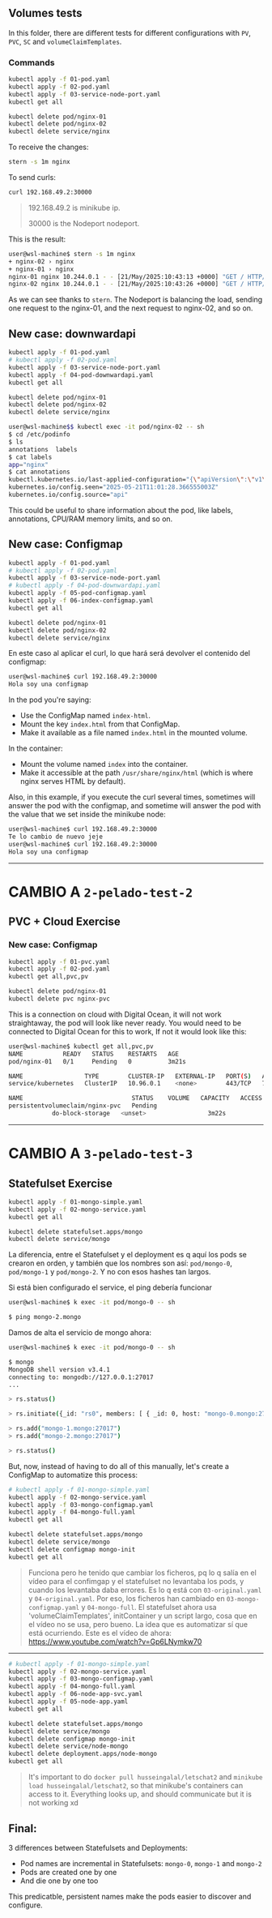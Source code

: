 <!-- https://www.youtube.com/watch?v=buHYhCyfTKk -->
## Volumes tests

In this folder, there are different tests for different configurations with `PV`, `PVC`, `SC` and `volumeClaimTemplates`.

### Commands

```sh
kubectl apply -f 01-pod.yaml
kubectl apply -f 02-pod.yaml
kubectl apply -f 03-service-node-port.yaml
kubectl get all
```

```sh
kubectl delete pod/nginx-01
kubectl delete pod/nginx-02
kubectl delete service/nginx
```

To receive the changes:
```sh
stern -s 1m nginx
```

To send curls:
```sh
curl 192.168.49.2:30000
```
> 192.168.49.2 is minikube ip. 
> 
> 30000 is the Nodeport nodeport.

This is the result:
```sh
user@wsl-machine$ stern -s 1m nginx
+ nginx-02 › nginx
+ nginx-01 › nginx
nginx-01 nginx 10.244.0.1 - - [21/May/2025:10:43:13 +0000] "GET / HTTP/1.1" 200 20 "-" "curl/7.81.0" "-"
nginx-02 nginx 10.244.0.1 - - [21/May/2025:10:43:26 +0000] "GET / HTTP/1.1" 200 20 "-" "curl/7.81.0" "-"
```
As we can see thanks to `stern`. The Nodeport is balancing the load, sending one request to the nginx-01, and the next request to nginx-02, and so on.

## New case: downwardapi

```sh
kubectl apply -f 01-pod.yaml
# kubectl apply -f 02-pod.yaml
kubectl apply -f 03-service-node-port.yaml
kubectl apply -f 04-pod-downwardapi.yaml
kubectl get all
```

```sh
kubectl delete pod/nginx-01
kubectl delete pod/nginx-02
kubectl delete service/nginx
```

```sh
user@wsl-machine$$ kubectl exec -it pod/nginx-02 -- sh
$ cd /etc/podinfo
$ ls
annotations  labels
$ cat labels
app="nginx"
$ cat annotations
kubectl.kubernetes.io/last-applied-configuration="{\"apiVersion\":\"v1\",\"kind\":\"Pod\",\"metadata\":{\"annotations\":{},\"labels\":{\"app\":\"nginx\"},\"name\":\"nginx-02\",\"namespace\":\"default\"},\"spec\":{\"containers\":[{\"image\":\"nginx\",\"name\":\"nginx\",\"volumeMounts\":[{\"mountPath\":\"/etc/podinfo\",\"name\":\"podinfo\"}]}],\"volumes\":[{\"downwardAPI\":{\"items\":[{\"fieldRef\":{\"fieldPath\":\"metadata.labels\"},\"path\":\"labels\"},{\"fieldRef\":{\"fieldPath\":\"metadata.annotations\"},\"path\":\"annotations\"}]},\"name\":\"podinfo\"}]}}\n"
kubernetes.io/config.seen="2025-05-21T11:01:28.366555003Z"
kubernetes.io/config.source="api"
```
This could be useful to share information about the pod, like labels, annotations, CPU/RAM memory limits, and so on.

## New case: Configmap
```sh
kubectl apply -f 01-pod.yaml
# kubectl apply -f 02-pod.yaml
kubectl apply -f 03-service-node-port.yaml
# kubectl apply -f 04-pod-downwardapi.yaml
kubectl apply -f 05-pod-configmap.yaml
kubectl apply -f 06-index-configmap.yaml
kubectl get all
```

```sh
kubectl delete pod/nginx-01
kubectl delete pod/nginx-02
kubectl delete service/nginx
```

En este caso al aplicar el curl, lo que hará será devolver el contenido del configmap:
```sh
user@wsl-machine$ curl 192.168.49.2:30000
Hola soy una configmap
```

In the pod you're saying:
- Use the ConfigMap named `index-html`.
- Mount the key `index.html` from that ConfigMap.
- Make it available as a file named `index.html` in the mounted volume.

In the container:
- Mount the volume named `index` into the container.
- Make it accessible at the path `/usr/share/nginx/html` (which is where nginx serves HTML by default).

Also, in this example, if you execute the curl several times, sometimes will answer the pod with the configmap, and sometime will answer the pod with the value that we set inside the minikube node:
```sh
user@wsl-machine$ curl 192.168.49.2:30000
Te lo cambio de nuevo jeje
user@wsl-machine$ curl 192.168.49.2:30000
Hola soy una configmap
```

---
# CAMBIO A `2-pelado-test-2`
## PVC + Cloud Exercise

### New case: Configmap
```sh
kubectl apply -f 01-pvc.yaml
kubectl apply -f 02-pod.yaml
kubectl get all,pvc,pv
```

```sh
kubectl delete pod/nginx-01
kubectl delete pvc nginx-pvc
```

This is a connection on cloud with Digital Ocean, it will not work straightaway, the pod will look like never ready. You would need to be connected to Digital Ocean for this to work, If not it would look like this:
```sh
user@wsl-machine$ kubectl get all,pvc,pv
NAME           READY   STATUS    RESTARTS   AGE
pod/nginx-01   0/1     Pending   0          3m21s

NAME                 TYPE        CLUSTER-IP   EXTERNAL-IP   PORT(S)   AGE
service/kubernetes   ClusterIP   10.96.0.1    <none>        443/TCP   75m

NAME                              STATUS    VOLUME   CAPACITY   ACCESS MODES   STORAGECLASS       VOLUMEATTRIBUTESCLASS   AGE
persistentvolumeclaim/nginx-pvc   Pending                          
            do-block-storage   <unset>                 3m22s
```


---
# CAMBIO A `3-pelado-test-3`
## Statefulset Exercise

```sh
kubectl apply -f 01-mongo-simple.yaml
kubectl apply -f 02-mongo-service.yaml
kubectl get all
```

```sh
kubectl delete statefulset.apps/mongo
kubectl delete service/mongo
```

La diferencia, entre el Statefulset y el deployment es q aquí los pods se crearon en orden, y también que los nombres son así: `pod/mongo-0`, `pod/mongo-1` y `pod/mongo-2`. Y no con esos hashes tan largos.

Si está bien configurado el service, el ping debería funcionar
```sh
user@wsl-machine$ k exec -it pod/mongo-0 -- sh

$ ping mongo-2.mongo
```

Damos de alta el servicio de mongo ahora:
```sh
user@wsl-machine$ k exec -it pod/mongo-0 -- sh

$ mongo
MongoDB shell version v3.4.1
connecting to: mongodb://127.0.0.1:27017
...

> rs.status()

> rs.initiate({_id: "rs0", members: [ { _id: 0, host: "mongo-0.mongo:27017"} ]})

> rs.add("mongo-1.mongo:27017")
> rs.add("mongo-2.mongo:27017")

> rs.status()
```

But, now, instead of having to do all of this manually, let's create a ConfigMap to automatize this process:

```sh
# kubectl apply -f 01-mongo-simple.yaml
kubectl apply -f 02-mongo-service.yaml
kubectl apply -f 03-mongo-configmap.yaml
kubectl apply -f 04-mongo-full.yaml
kubectl get all
```

```sh
kubectl delete statefulset.apps/mongo
kubectl delete service/mongo
kubectl delete configmap mongo-init
kubectl get all
```

> Funciona pero he tenido que cambiar los ficheros, pq lo q salía en el vídeo para el confimgap y el statefulset no levantaba los pods, y cuando los levantaba daba errores. Es lo q está con `03-original.yaml` y `04-original.yaml`. Por eso, los ficheros han cambiado en `03-mongo-configmap.yaml` y `04-mongo-full`. El statefulset ahora usa 'volumeClaimTemplates', initContainer y un script largo, cosa que en el vídeo no se usa, pero bueno. La idea que es automatizar sí que está ocurriendo. Este es el vídeo de ahora: https://www.youtube.com/watch?v=Gp6LNymkw70

---
```sh
# kubectl apply -f 01-mongo-simple.yaml
kubectl apply -f 02-mongo-service.yaml
kubectl apply -f 03-mongo-configmap.yaml
kubectl apply -f 04-mongo-full.yaml
kubectl apply -f 06-node-app-svc.yaml
kubectl apply -f 05-node-app.yaml
kubectl get all
```

```sh
kubectl delete statefulset.apps/mongo
kubectl delete service/mongo
kubectl delete configmap mongo-init
kubectl delete service/node-mongo
kubectl delete deployment.apps/node-mongo
kubectl get all
```

> It's important to do `docker pull husseingalal/letschat2` and `minikube load husseingalal/letschat2`, so that minikube's containers can access to it.
> Everything looks up, and should communicate but it is not working xd


## Final:

3 differences between Statefulsets and Deployments:
- Pod names are incremental in Statefulsets: `mongo-0`, `mongo-1` and `mongo-2`
- Pods are created one by one 
- And die one by one too

This predicatble, persistent names make the pods easier to discover and configure.